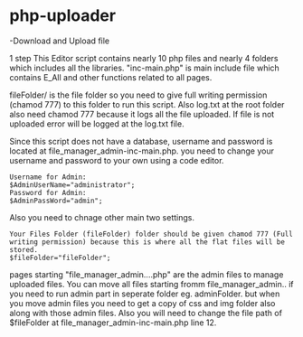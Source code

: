 # php-uploader
-Download and Upload file

1 step
This Editor script contains nearly 10 php files and nearly 4 folders which includes all the libraries. "inc-main.php" is main include file which contains E_All and other functions related to all pages.

fileFolder/ is the file folder so you need to give full writing permission (chamod 777) to this folder to run this script. Also log.txt at the root folder also need chamod 777 because it logs all the file uploaded. If file is not uploaded error will be logged at the log.txt file.

Since this script does not have a database, username and password is located at file_manager_admin-inc-main.php. you need to change your username and password to your own using a code editor.

    Username for Admin:
    $AdminUserName="administrator";
    Password for Admin:
    $AdminPassWord="admin";

Also you need to chnage other main two settings.

    Your Files Folder (fileFolder) folder should be given chamod 777 (Full writing permission) because this is where all the flat files will be stored.
    $fileFolder="fileFolder";

pages starting "file_manager_admin....php" are the admin files to manage uploaded files. You can move all files starting fromm file_manager_admin.. if you need to run admin part in seperate folder eg. adminFolder. but when you move admin files you need to get a copy of css and img folder also along with those admin files. Also you will need to change the file path of $fileFolder at file_manager_admin-inc-main.php line 12.


